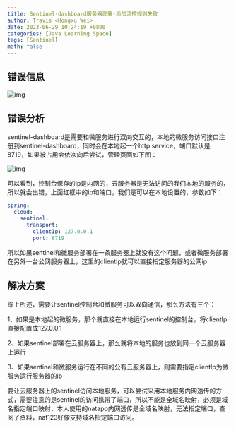 ```yaml
---
title: Sentinel-dashboard服务器部署-添加流控规则失败
author: Travis <Hongxu Wei>
date: 2023-06-29 10:24:19 +0800
categories: [Java Learning Space]
tags: [Sentinel]
math: false
---
```




## 错误信息

![img](https://travisnotes.oss-cn-shanghai.aliyuncs.com/mdpic/202306291024502.png)



## 错误分析

sentinel-dashboard是需要和微服务进行双向交互的，本地的微服务访问接口注册到sentinel-dashboard，同时会在本地起一个http service，端口默认是8719，如果被占用会依次向后尝试，管理页面如下图：

![img](https://travisnotes.oss-cn-shanghai.aliyuncs.com/mdpic/202306291025149.png)

可以看到，控制台保存的ip是内网的，云服务器是无法访问的我们本地的服务的，所以就会出错，上面红框中的ip和端口，我们是可以在本地设置的，参数如下：

```yml
spring:
  cloud:
    sentinel:
      transport:
        clientIp: 127.0.0.1
        port: 8719
```

所以如果sentinel和微服务部署在一条服务器上就没有这个问题，或者微服务部署在另外一台公网服务器上，这里的clientIp就可以直接指定服务器的公网ip



## 解决方案

综上所述，需要让sentinel控制台和微服务可以双向通信，那么方法有三个：

1、如果是本地起的微服务，那个就直接在本地运行sentinel的控制台，将clientIp直接配置成127.0.0.1

2、如果sentinel部署在云服务器上，那么就将本地的服务也放到同一个云服务器上运行

3、如果sentinel和微服务运行在不同的公有云服务器上，则需要指定clientIp为微服务运行服务器的ip

要让云服务器上的sentinel访问本地服务，可以尝试采用本地服务内网透传的方式，需要注意的是sentinel的访问携带了端口，所以不能是全域名映射，必须是域名指定端口映射，本人使用的natapp内网透传是全域名映射，无法指定端口，查阅了资料，nat123好像支持域名指定端口访问。
